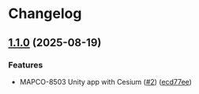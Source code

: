 # Changelog

## [1.1.0](https://github.com/MapColonies/yahalom/compare/v1.0.0...v1.1.0) (2025-08-19)


### Features

* MAPCO-8503 Unity app with Cesium ([#2](https://github.com/MapColonies/yahalom/issues/2)) ([ecd77ee](https://github.com/MapColonies/yahalom/commit/ecd77ee190d262d73e1ddd5c82718f673d935c8c))
